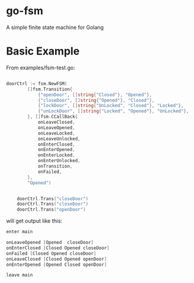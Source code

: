 # go-fsm
A simple finite state machine for Golang 


# Basic Example
From examples/fsm-test.go:

```go

doorCtrl := fsm.NewFSM(
		[]fsm.Transition{
			{"openDoor", []string{"Closed"}, "Opened"},
			{"closeDoor", []string{"Opened"}, "Closed"},
			{"lockDoor", []string{"UnLocked", "Closed"}, "Locked"},
			{"unLockDoor", []string{"Locked", "Opened"}, "UnLocked"},
		}, []fsm.CCallBack{
			onLeaveClosed,
			onLeaveOpened,
			onLeaveLocked,
			onLeaveUnlocked,
			onEnterClosed,
			onEnterOpened,
			onEnterLocked,
			onEnterUnlocked,
			onTransition,
			onFailed,
		},
		"Opened")


	doorCtrl.Trans("closeDoor")
	doorCtrl.Trans("closeDoor")
	doorCtrl.Trans("openDoor")

```

will get output like this:

```go
enter main

onLeaveOpened [Opened  closeDoor]
onEnterClosed [Closed Opened closeDoor]
onFailed [Closed Opened closeDoor]
onLeaveClosed [Closed Opened openDoor]
onEnterOpened [Opened Closed openDoor]

leave main


```